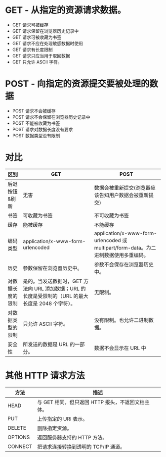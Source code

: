 # GET - 从指定的资源请求数据。
- GET 请求可被缓存
- GET 请求保留在浏览器历史记录中
- GET 请求可被收藏为书签
- GET 请求不应在处理敏感数据时使用
- GET 请求有长度限制
- GET 请求只应当用于取回数据
- GET 只允许 ASCII 字符。
# POST - 向指定的资源提交要被处理的数据
- POST 请求不会被缓存
- POST 请求不会保留在浏览器历史记录中
- POST 不能被收藏为书签
- POST 请求对数据长度没有要求
- POST 数据类型没有限制
# 对比

| 区别 | GET |	POST |
|   ------ |   ------  |   ------  |
|后退按钮&刷新|无害|数据会被重新提交(浏览器应该告知用户数据会被重新提交)|
|书签	|可收藏为书签|	不可收藏为书签|
|缓存	|能被缓存|	不能缓存|
|编码类型	|application/x-www-form-urlencoded	|application/x-www-form-urlencoded 或 multipart/form-data。为二进制数据使用多重编码。|
|历史	|参数保留在浏览器历史中。	|参数不会保存在浏览器历史中。|
|对数据长度的限制	|是的。当发送数据时，GET 方法向 URL 添加数据；URL 的长度是受限制的（URL 的最大长度是 2048 个字符）。|	无限制。|
|对数据类型的限制	|只允许 ASCII 字符。|	没有限制。也允许二进制数据。|
|安全性	|所发送的数据是 URL 的一部分。|数据不会显示在 URL 中|

# 其他 HTTP 请求方法
|方法|	描述|
|   ------ |   ------  |
|HEAD|	与 GET 相同，但只返回 HTTP 报头，不返回文档主体。|
|PUT	|上传指定的 URI 表示。|
|DELETE|	删除指定资源。|
|OPTIONS|	返回服务器支持的 HTTP 方法。|
|CONNECT|	把请求连接转换到透明的 TCP/IP 通道。|